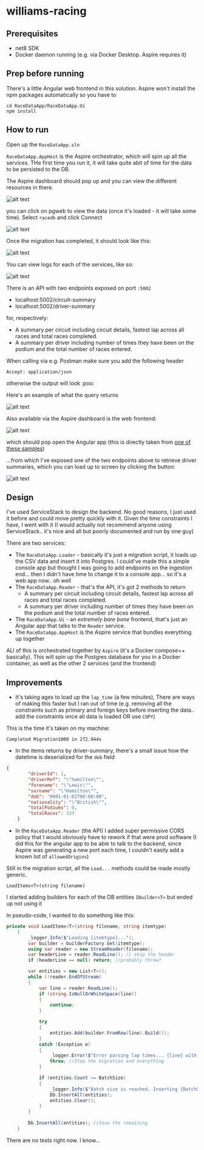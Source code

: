 # williams-racing

## Prerequisites

- net8 SDK
- Docker daemon running (e.g. via Docker Desktop. Aspire requires it)

## Prep before running

There's a little Angular web frontend in this solution. Aspire won't install the npm packages automatically so you have to 

```
cd RaceDataApp/RaceDataApp.Ui
npm install
```

## How to run 

Open up the `RaceDataApp.sln`

`RaceDataApp.AppHost` is the Aspire orchestrator, which will spin up all the services. THe first time you run it, it will take quite abit of time for the data to be persisted to the DB.

The Aspire dashboard should pop up and you can view the different resources in there.

![alt text](image.png)

you can click on pgweb to view the data (once it's loaded - it will take some time). Select `racedb` and click Connect

![alt text](image-1.png)

Once the migration has completed, it should look like this:

![alt text](image-2.png)

You can view logs for each of the services, like so:

![alt text](image-3.png)

There is an API with two endpoints exposed on port `:5002`

- localhost:5002/circuit-summary
- localhost:5002/driver-summary

for, respectively:
- A summary per circuit including circuit details, fastest lap across all races and total races completed.
- A summary per driver including number of times they have been on the podium and the total number of races entered.

When calling via e.g. Postman make sure you add the following header

`Accept: application/json`

otherwise the output will look :poo:

Here's an example of what the query returns

![alt text](image-4.png)

Also available via the Aspire dashboard is the web frontend:

![alt text](image-5.png)

which should pop open the Angular app (this is directly taken from [one of these samples](https://github.com/dotnet/aspire-samples/tree/main))


...from which I've exposed one of the two endpoints above to retrieve driver summaries, which you can load up to screen by clicking the button:

![alt text](image-7.png)


## Design

I've used ServiceStack to design the backend. No good reasons, I just used it before and could move pretty quickly with it. 
Given the time constraints I have, I went with it (I would actually not recommend anyone using ServiceStack.. it's nice 
and all but poorly documented and run by one guy)

There are two services:
- The `RaceDataApp.Loader` - basically it's just a migration script, it loads up the CSV data and insert it into Postgres. I could've made this a simple console app but thought I was going to add endpoints on the ingestion end... then I didn't have time to change it to a console app... so it's a web app now.. oh well
- The `RaceDataApp.Reader` - that's the API, it's got 2 methods to return
   - A summary per circuit including circuit details, fastest lap across all races and total races completed.
   - A summary per driver including number of times they have been on the podium and the total number of races entered.
- The `RaceDataApp.Ui` - an _extremely bare bone_ frontend, that's just an Angular app that talks to the `Reader` service.
- The `RaceDataApp.AppHost` is the Aspire service that bundles everything up together

ALl of this is orchestrated together by `Aspire` (it's a Docker compose++ basically). This will spin up the Postgres database for you in a Docker container, as well as the other 2 services (and the frontend)


## Improvements

- It's taking ages to load up the `lap_time` (a few minutes), There are ways of making this faster but I ran out of time (e.g. removing all the constraints such as primary and foreign keys before inserting the data.. add the constraints once all data is loaded OR use `COPY`)

This is the time it's taken on my machine:

`Completed Migration1000 in 272.944s`

- In the items returns by driver-summary, there's a small issue how the datetime is deserialized for the `dob` field

```json
{
        "driverId": 1,
        "driverRef": "\"hamilton\"",
        "forename": "\"Lewis\"",
        "surname": "\"Hamilton\"",
        "dob": "0001-01-01T00:00:00",
        "nationality": "\"British\"",
        "totalPodiums": 0,
        "totalRaces": 333
    }
```

- In the `RaceDataApp.Reader` (the API) I added super permissive CORS policy that I would obviously have to rework if that were prod software (I did this for the angular app to be able to talk to the backend, since Aspire was generating a new port each time, I couldn't easily add a known list of `allowedOrigins`)

Still in the migration script, all the `Load...` methods could be made mostly generic.

`LoadItems<T>(string filename)`

I started adding builders for each of the DB entities `IBuilder<T>` but ended up not using it

In pseudo-code, I wanted to do something like this:

```csharp
private void LoadItems<T>(string filename, string itemtype) 
    {
        _logger.Info($"Loading {itemtype}...");
        var builder = builderFactory.Get(itemtype);
        using var reader = new StreamReader(filename);
        var headerLine = reader.ReadLine(); // skip the header
        if (headerLine == null) return; //probably throw?

        var entities = new List<T>();
        while (!reader.EndOfStream)
        {
            var line = reader.ReadLine();
            if (string.IsNullOrWhiteSpace(line))
            {
                continue;
            }

            try
            {
                entities.Add(builder.FromRow(line).Build());
            }
            catch (Exception e)
            {
                _logger.Error($"Error parsing lap times... {line} with exception {e.Message}");
                throw; //Stop the migration and everything
            }

            if (entities.Count >= BatchSize)
            {
                _logger.Info($"Batch size is reached. Inserting {BatchSize} items");
                Db.InsertAll(entities);
                entities.Clear();
            }
        }
        
        Db.InsertAll(entities); //Save the remaining
    }
```

There are no tests right now. I know... 